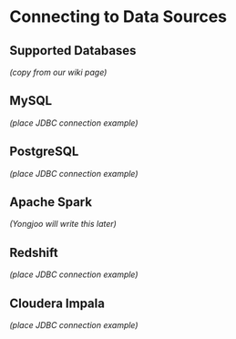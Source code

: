 # Connecting to Data Sources

## Supported Databases

*(copy from our wiki page)*


## MySQL

*(place JDBC connection example)*

## PostgreSQL

*(place JDBC connection example)*

## Apache Spark

*(Yongjoo will write this later)*

## Redshift

*(place JDBC connection example)*

## Cloudera Impala

*(place JDBC connection example)*

